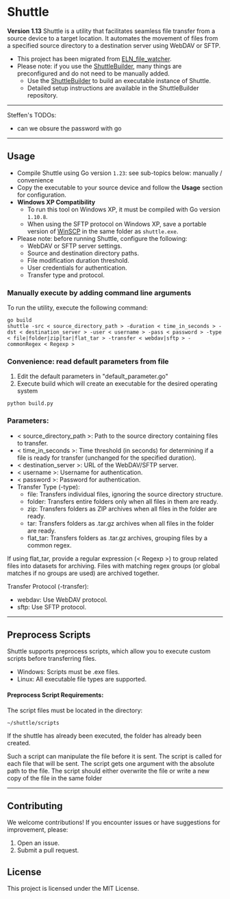 # Shuttle
**Version 1.13**
Shuttle is a utility that facilitates seamless file transfer from a source device to a target location. It automates the movement of files from a specified source directory to a destination server using WebDAV or SFTP.

- This project has been migrated from [ELN_file_watcher](https://github.com/ComPlat/ELN_file_watcher).
- Please note: if you use the [ShuttleBuilder](https://github.com/ComPlat/shuttlebuilder), many things are preconfigured and do not need to be manually added.
   - Use the [ShuttleBuilder](https://github.com/ComPlat/shuttlebuilder) to build an executable instance of Shuttle.
   - Detailed setup instructions are available in the ShuttleBuilder repository.

---

Steffen's TODOs:
- can we obsure the password with go

---

## **Usage**
- Compile Shuttle using Go version `1.23`: see sub-topics below: manually / convenience
- Copy the executable to your source device and follow the **Usage** section for configuration.
- **Windows XP Compatibility**
   - To run this tool on Windows XP, it must be compiled with Go version `1.10.8`.
   - When using the SFTP protocol on Windows XP, save a portable version of [WinSCP](https://winscp.net/download/WinSCP-5.21.5-Portable.zip) in the same folder as `shuttle.exe`.
- Please note: before running Shuttle, configure the following:
   - WebDAV or SFTP server settings.
   - Source and destination directory paths.
   - File modification duration threshold.
   - User credentials for authentication.
   - Transfer type and protocol.

### Manually execute by adding command line arguments
To run the utility, execute the following command:

```shell
go build
shuttle -src < source_directory_path > -duration < time_in_seconds > -dst < destination_server > -user < username > -pass < password > -type < file|folder|zip|tar|flat_tar > -transfer < webdav|sftp > -commonRegex < Regexp >
```

### Convenience: read default parameters from file
1. Edit the default parameters in "default_parameter.go"
1. Execute build which will create an executable for the desired operating system
```shell
python build.py
```

### Parameters:
- < source_directory_path >: Path to the source directory containing files to transfer.
- < time_in_seconds >: Time threshold (in seconds) for determining if a file is ready for transfer (unchanged for the specified duration).
- < destination_server >: URL of the WebDAV/SFTP server.
- < username >: Username for authentication.
- < password >: Password for authentication.
- Transfer Type (-type):
  - file: Transfers individual files, ignoring the source directory structure.
  - folder: Transfers entire folders only when all files in them are ready.
  - zip: Transfers folders as ZIP archives when all files in the folder are ready.
  - tar: Transfers folders as .tar.gz archives when all files in the folder are ready.
  - flat_tar: Transfers folders as .tar.gz archives, grouping files by a common regex.

If using flat_tar, provide a regular expression (< Regexp >) to group related files into datasets for archiving. Files with matching regex groups (or global matches if no groups are used) are archived together.

Transfer Protocol (-transfer):
- webdav: Use WebDAV protocol.
- sftp: Use SFTP protocol.

---

## Preprocess Scripts
Shuttle supports preprocess scripts, which allow you to execute custom scripts before transferring files.

- Windows: Scripts must be .exe files.
- Linux: All executable file types are supported.

#### Preprocess Script Requirements:
The script files must be located in the directory:
```plaintext
~/shuttle/scripts
```

If the shuttle has already been executed, the folder has already been created.

Such a script can manipulate the file before it is sent. The script is called for each file that will be sent. The script gets one argument with the absolute path to the file. The script should either overwrite the file or write a new copy of the file in the same folder

---

## Contributing
We welcome contributions! If you encounter issues or have suggestions for improvement, please:

1) Open an issue.
2) Submit a pull request.


## License
This project is licensed under the MIT License.
